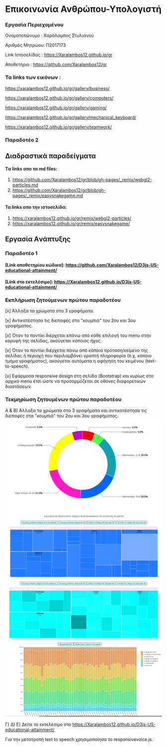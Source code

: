 # Επικοινωνία Ανθρώπου-Υπολογιστή

### Εργασία Περιεχομένου

Ονοματεπώνυμο : Χαράλαμπος Στυλιανού

Αριθμός Μητρώου: Π2017173

Link Ιστοσελίδας : https://Xaralambos12.github.io/gr

Αποθετήριο : https://github.com/Xaralambos12/gr

### Τα links των εικόνων :

https://xaralambos12.github.io/gr/gallery/business/

https://xaralambos12.github.io/gr/gallery/computers/

https://xaralambos12.github.io/gr/gallery/gaming/

https://xaralambos12.github.io/gr/gallery/mechanical_keyboard/

https://xaralambos12.github.io/gr/gallery/teamwork/ 

### Παραδοτέο 2

## Διαδραστικά παραδείγματα 

#### Tα links απο τα md files:

1. https://github.com/Xaralambos12/gr/blob/gh-pages/_remix/webgl2-particles.md
2. https://github.com/Xaralambos12/gr/blob/gh-pages/_remix/easysnakegame.md

#### Τα links απο την ιστοσελίδα: 

1. https://xaralambos12.github.io/gr/remix/webgl2-particles/
2. https://xaralambos12.github.io/gr/remix/easysnakegame/


## Εργασία Aνάπτυξης

### Παραδοτέο 1

#### [Link αποθετηρίου κώδικα]: https://github.com/Xaralambos12/D3js-US-educational-attainment/

#### [Link στο εκτελέσιμο]: https://Xaralambos12.github.io/D3js-US-educational-attainment/

### Εκπλήρωση ζητούμενων πρώτου παραδοτέου

[x] Άλλαξα τα χρώματα στα 3 γραφήματα.

[x] Αντικατέστησα τις διεπαφές στα "κουμπιά" του 2ου και 3ου γραφήματος.

[x] Όταν το ποντίκι διέρχεται επάνω από κάθε επιλογή του menu στην κορυφή της σελίδας, ακούγεται κάποιος ήχος.

[x] Όταν το ποντίκι διέρχεται πάνω από κάποια πρόταση/κείμενο της σελίδας ή περιοχή που περιλαμβάνει γραπτή πληροφορία (π.χ. κάποιο τμήμα γραφήματος), ακούγεται αυτόματα η αφήγηση του κειμένου (text-to-speech).

[x] Εφάρμοσα responsive design στη σελίδα (Bootstrap) και κυρίως στο αρχικό menu έτσι ώστε να προσαρμόζεται σε οθόνες διαφορετικών διαστάσεων.

### Τεκμηρίωση ζητουμένων πρώτου παραδοτέου
Α & B) Άλλαξα τα χρώματα στα 3 γραφήματα και αντικατέστησα τις διεπαφές στα "κουμπιά" του 2ου και 3ου γραφήματος. 
![Screenshot](Screenshot_1.png)
![Screenshot](Screenshot_2.png)
![Screenshot](Screenshot_3.png)
![Screenshot](Screenshot_4.png)

Γ) Δ) Ε) Δείτε το εκτελέσιμο στο https://Xaralambos12.github.io/D3js-US-educational-attainment/

Για την μετατροπή text to speech χρησιμοποίησα το responsivevoice.js.

